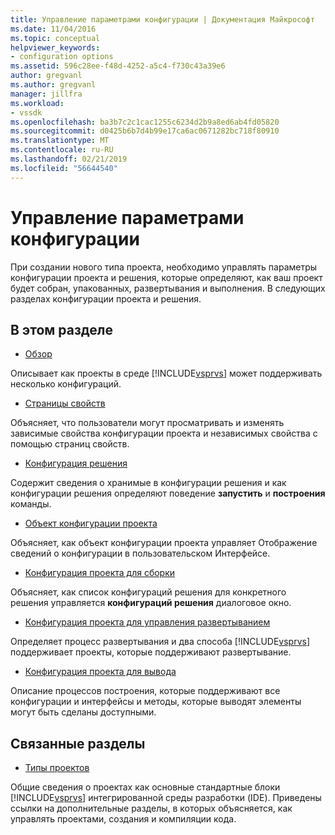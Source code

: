```yaml
---
title: Управление параметрами конфигурации | Документация Майкрософт
ms.date: 11/04/2016
ms.topic: conceptual
helpviewer_keywords:
- configuration options
ms.assetid: 596c28ee-f48d-4252-a5c4-f730c43a39e6
author: gregvanl
ms.author: gregvanl
manager: jillfra
ms.workload:
- vssdk
ms.openlocfilehash: ba3b7c2c1cac1255c6234d2b9a8ed6ab4fd05820
ms.sourcegitcommit: d0425b6b7d4b99e17ca6ac0671282bc718f80910
ms.translationtype: MT
ms.contentlocale: ru-RU
ms.lasthandoff: 02/21/2019
ms.locfileid: "56644540"
---
```

# <a name="managing-configuration-options"></a>Управление параметрами конфигурации
При создании нового типа проекта, необходимо управлять параметры конфигурации проекта и решения, которые определяют, как ваш проект будет собран, упакованных, развертывания и выполнения. В следующих разделах конфигурации проекта и решения.

## <a name="in-this-section"></a>В этом разделе
- [Обзор](../../extensibility/internals/configuration-options-overview.md)

 Описывает как проекты в среде [!INCLUDE[vsprvs](../../code-quality/includes/vsprvs_md.md)] может поддерживать несколько конфигураций.

- [Страницы свойств](../../extensibility/internals/property-pages.md)

 Объясняет, что пользователи могут просматривать и изменять зависимые свойства конфигурации проекта и независимых свойства с помощью страниц свойств.

- [Конфигурация решения](../../extensibility/internals/solution-configuration.md)

 Содержит сведения о хранимые в конфигурации решения и как конфигурации решения определяют поведение **запустить** и **построения** команды.

- [Объект конфигурации проекта](../../extensibility/internals/project-configuration-object.md)

 Объясняет, как объект конфигурации проекта управляет Отображение сведений о конфигурации в пользовательском Интерфейсе.

- [Конфигурация проекта для сборки](../../extensibility/internals/project-configuration-for-building.md)

 Объясняет, как список конфигураций решения для конкретного решения управляется **конфигураций решения** диалоговое окно.

- [Конфигурация проекта для управления развертыванием](../../extensibility/internals/project-configuration-for-managing-deployment.md)

 Определяет процесс развертывания и два способа [!INCLUDE[vsprvs](../../code-quality/includes/vsprvs_md.md)] поддерживает проекты, которые поддерживают развертывание.

- [Конфигурация проекта для вывода](../../extensibility/internals/project-configuration-for-output.md)

 Описание процессов построения, которые поддерживают все конфигурации и интерфейсы и методы, которые выводят элементы могут быть сделаны доступными.

## <a name="related-sections"></a>Связанные разделы
- [Типы проектов](../../extensibility/internals/project-types.md)

 Общие сведения о проектах как основные стандартные блоки [!INCLUDE[vsprvs](../../code-quality/includes/vsprvs_md.md)] интегрированной среды разработки (IDE). Приведены ссылки на дополнительные разделы, в которых объясняется, как управлять проектами, создания и компиляции кода.